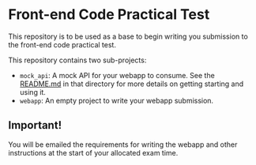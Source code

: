 Front-end Code Practical Test
=============================

This repository is to be used as a base to begin writing you submission to the front-end code practical test.

This repository contains two sub-projects:

* `mock_api`: A mock API for your webapp to consume. See the [README.md](./mock_api/README.md) in that directory for more details on getting starting and using it.
* `webapp`: An empty project to write your webapp submission.

Important!
----------

You will be emailed the requirements for writing the webapp and other instructions at the start of your allocated exam time.

